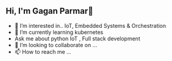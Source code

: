 ## Hi, I'm Gagan Parmar👋
- 👀 I’m interested in.. IoT, Embedded Systems & Orchestration
- 🌱 I’m currently learning kubernetes
- Ask me about python IoT , Full stack development
- 💞️ I’m looking to collaborate on ...
- 📫 How to reach me ...

<!---
gagansp12/gagansp12 is a ✨ special ✨ repository because its `README.md` (this file) appears on your GitHub profile.
You can click the Preview link to take a look at your changes.
--->
